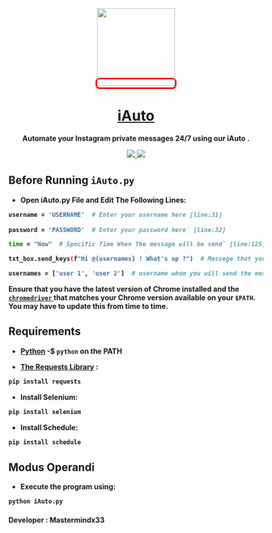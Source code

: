 <p align="center">
<kbd style="border-radius: 8px; border: 3px solid #FF0000;">
  <img src="https://pbs.twimg.com/profile_images/1232518700/Endhiran-Movie-Wallpapers-6_1_.jpg" width="154"
</kbd>
  <a href="iauto.netlify.app"><h1 align="center">iAuto</h1></a>
  <p align="center"> <b>Automate your Instagram private messages 24/7 using our iAuto .
  </p>
  <p align="center">
    </a>
    <a href="https://github.com/SeleniumHQ/selenium">
      <img src="https://img.shields.io/badge/built%20with-Selenium-yellow.svg" />
    </a>
    <a href="https://www.python.org/">
    	<img src="https://img.shields.io/badge/built%20with-Python3-red.svg" />
    </a>
  </p>
</p>

## Before Running `iAuto.py` 

* Open iAuto.py File and Edit The Following Lines: 

```sh
username = 'USERNAME'  # Enter your username here [line:31]
 
password = 'PASSWORD'  # Enter your password here` [line:32]

time = "Now"  # Specific Time When The message will be send` [line:125] ( optional )

txt_box.send_keys(f"Hi @{usernames} ! What's up ?")  # Messege that you want to send` [line:99]

usernames = ['user 1', 'user 2']  # username whom you will send the message` [line:21]

```

Ensure that you have the latest version of Chrome installed and the
[`chromedriver` ](https://chromedriver.chromium.org/downloads) that matches
your Chrome version available on your `$PATH`. You may have to update this from time to time.

## Requirements
 
* [Python](https://www.python.org/)
-$ `python` on the PATH

* [The Requests Library](http://python-requests.org) :
```sh
pip install requests
```

* Install Selenium:
```sh
pip install selenium
```

* Install Schedule:
```sh
pip install schedule
```

## Modus Operandi

* Execute the program using:
```sh
python iAuto.py
```

#### Developer : Mastermindx33